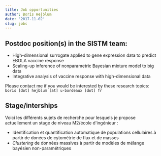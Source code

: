 ```yaml
---
title: Job opportunities
author: Boris Hejblum
date: '2017-11-02'
slug: jobs
---
```


## Postdoc position(s) in the SISTM team:

  * High-dimensional surrogate applied to gene expression data to predict EBOLA vaccine response 
  * Scaling-up inference of nonparametric Bayesian mixture model to big data
  * Integrative analysis of vaccine response with high-dimensional data

Please contact me if you would be interested by these research topics: `boris [dot] hejblum [at] u-bordeaux [dot] fr`

## Stage/interships

Voici les différents sujets de recherche pour lesquels je propose actuellement un stage de niveau M2/école d'ingénieur :  

  * Identification et quantification automatique de populations cellulaires à partir de donées de cytométrie de flux et de masses
  * *Clustering* de données massives à partir de modèles de mélange bayésien non-paramétriques